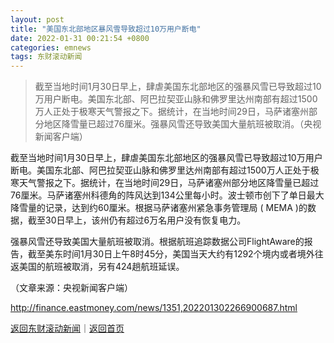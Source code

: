 ```yaml
---
layout: post
title: "美国东北部地区暴风雪导致超过10万用户断电"
date: 2022-01-31 00:21:54 +0800
categories: emnews
tags: 东财滚动新闻
---
```

> 截至当地时间1月30日早上，肆虐美国东北部地区的强暴风雪已导致超过10万用户断电。美国东北部、阿巴拉契亚山脉和佛罗里达州南部有超过1500万人正处于极寒天气警报之下。据统计，在当地时间29日，马萨诸塞州部分地区降雪量已超过76厘米。强暴风雪还导致美国大量航班被取消。（央视新闻客户端）

<p>截至当地时间1月30日早上，肆虐美国东北部地区的强暴风雪已导致超过10万用户断电。美国东北部、阿巴拉契亚山脉和佛罗里达州南部有超过1500万人正处于极寒天气警报之下。据统计，在当地时间29日，马萨诸塞州部分地区降雪量已超过76厘米。马萨诸塞州科德角的阵风达到134公里每小时。波士顿市创下了单日最大降雪量的记录，达到约60厘米。根据马萨诸塞州紧急事务管理局 ( MEMA )的数据，截至30日早上，该州仍有超过6万名用户没有恢复电力。</p>
 <p>强暴风雪还导致美国大量航班被取消。根据航班追踪数据公司FlightAware的报告，截至美东时间1月30日上午8时45分，美国当天大约有1292个境内或者境外往返美国的航班被取消，另有424趟航班延误。 </p><p class="em_media">（文章来源：央视新闻客户端）</p>

<http://finance.eastmoney.com/news/1351,202201302266900687.html>

[返回东财滚动新闻](//finews.withounder.com/emnews/)｜[返回首页](//finews.withounder.com/)